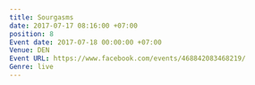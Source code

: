 ```yaml
---
title: Sourgasms
date: 2017-07-17 08:16:00 +07:00
position: 8
Event date: 2017-07-18 00:00:00 +07:00
Venue: DEN
Event URL: https://www.facebook.com/events/468842083468219/
Genre: live
---
```


